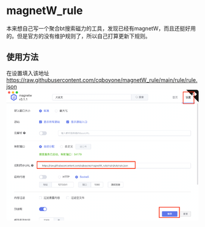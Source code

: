# magnetW_rule
本来想自己写一个聚合bt搜索磁力的工具，发现已经有magnetW，而且还挺好用的。但是官方的没有维护规则了，所以自己打算更新下规则。

## 使用方法
在设置填入该地址
https://raw.githubusercontent.com/cqboyone/magnetW_rule/main/rule/rule.json
![img.png](pic/img.png)